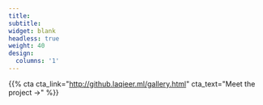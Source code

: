 ```yaml
---
title:
subtitle:
widget: blank
headless: true
weight: 40
design:
  columns: '1'
---
```


{{% cta cta_link="http://github.laqieer.ml/gallery.html" cta_text="Meet the project →" %}}

